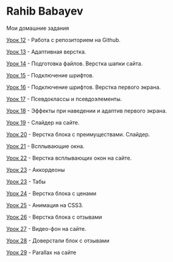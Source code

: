 

# Rahib Babayev
Мои домашние задания

[Урок 12](https://ruhheeb.github.io/lesson_12/ "Моя готовая домашка") - Работа с репозиторием на Github.


[Урок 13](https://ruhheeb.github.io/lesson_13/ "Моя готовая домашка") - Адаптивная верстка.


[Урок 14](https://ruhheeb.github.io/lesson_14/ "Моя готовая домашка") - Подготовка файлов. Верстка шапки сайта.


[Урок 15](https://ruhheeb.github.io/lesson_15/ "Моя готовая домашка") - Подключение шрифтов.


[Урок 16](https://ruhheeb.github.io/lesson_16/ "Моя готовая домашка") - Подключение шрифтов. Верстка первого экрана.


[Урок 17](https://ruhheeb.github.io/lesson_17/ "Моя готовая домашка") - Псевдоклассы и псевдоэлементы.


[Урок 18](https://ruhheeb.github.io/lesson_18/ "Моя готовая домашка") - Эффекты при наведении и адаптив первого экрана.


[Урок 19](https://ruhheeb.github.io/lesson_19/ "Моя готовая домашка") - Слайдер на сайте.


[Урок 20](https://ruhheeb.github.io/lesson_20/ "Моя готовая домашка") - Верстка блока с преимуществами. Слайдер.


[Урок 21](https://ruhheeb.github.io/lesson_21/ "Моя готовая домашка") - Всплывающие окна.


[Урок 22](https://ruhheeb.github.io/lesson_22/ "Моя готовая домашка") - Верстка всплывающих окон на сайте.


[Урок 23](https://ruhheeb.github.io/lesson_23/Collapse/ "Моя готовая домашка") - Аккордеоны


[Урок 23](https://ruhheeb.github.io/lesson_23/Tabs/ "Моя готовая домашка") - Табы


[Урок 24](https://ruhheeb.github.io/lesson_24/ "Моя готовая домашка") - Верстка блока с ценами


[Урок 25](https://ruhheeb.github.io/lesson_25/ "Моя готовая домашка") - Анимация на CSS3.


[Урок 26](https://ruhheeb.github.io/lesson_26/ "Моя готовая домашка") - Верстка блока с отзывами


[Урок 27](https://ruhheeb.github.io/lesson_27/ "Моя готовая домашка") - Видео-фон на сайте.


[Урок 28](https://ruhheeb.github.io/lesson_28/ "Моя готовая домашка") - Доверстали блок с отзывами


[Урок 29](https://ruhheeb.github.io/lesson_29/ "Моя готовая домашка") - Parallax на сайте


